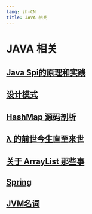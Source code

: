 ```yaml
---
lang: zh-CN
title: JAVA 相关
---
```

# JAVA 相关

## [Java Spi的原理和实践](../java/JavaSpi的原理和实践.md)
## [设计模式](../java/设计模式.md)
## [HashMap 源码剖析](../java/HashMap.md)
## [λ 的前世今生直至来世](../java/λ的前世今生直至来世.md)
## [关于 ArrayList 那些事](../java/ArrayList.md)
## [Spring](../java/Spring.md)
## [JVM名词](../java/JVM名词.md)